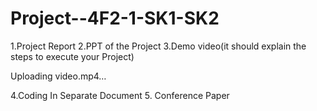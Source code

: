 # Project--4F2-1-SK1-SK2
1.Project Report
2.PPT of the Project
3.Demo video(it should explain the steps to execute your Project)



Uploading video.mp4…


4.Coding In Separate Document
5. Conference Paper
